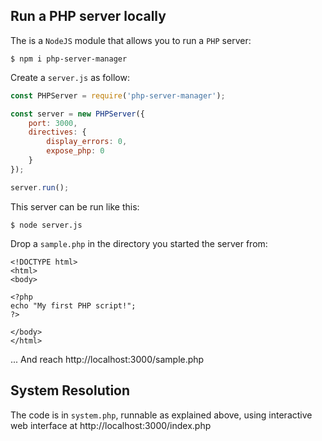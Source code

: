 ## Run a PHP server locally
The is a `NodeJS` module that allows you to run a `PHP` server:
```
$ npm i php-server-manager
```
Create a `server.js` as follow:
```javascript
const PHPServer = require('php-server-manager');

const server = new PHPServer({
    port: 3000,
    directives: {
        display_errors: 0,
        expose_php: 0
    }
});

server.run();
```
This server can be run like this:
```
$ node server.js
```
Drop a `sample.php` in the directory you started the server from:
```
<!DOCTYPE html>
<html>
<body>

<?php
echo "My first PHP script!";
?>

</body>
</html>
```
... And reach http://localhost:3000/sample.php

## System Resolution
The code is in `system.php`, runnable as explained above, using interactive web interface at http://localhost:3000/index.php

